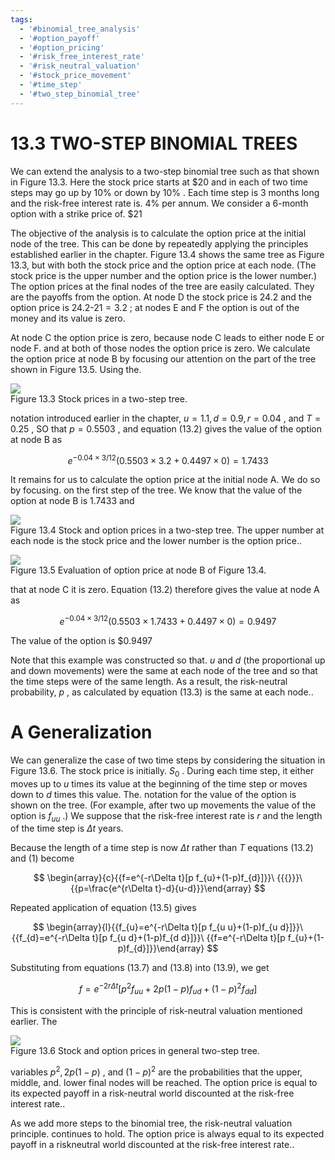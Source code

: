 ```yaml
---
tags:
  - '#binomial_tree_analysis'
  - '#option_payoff'
  - '#option_pricing'
  - '#risk_free_interest_rate'
  - '#risk_neutral_valuation'
  - '#stock_price_movement'
  - '#time_step'
  - '#two_step_binomial_tree'
---
```

# 13.3 TWO-STEP BINOMIAL TREES  

We can extend the analysis to a two-step binomial tree such as that shown in Figure 13.3. Here the stock price starts at $\$20$ and in each of two time steps may go up by $10\%$ or down by $10\%$ . Each time step is 3 months long and the risk-free interest rate is. $4\%$ per annum. We consider a 6-month option with a strike price of. $\$21$  

The objective of the analysis is to calculate the option price at the initial node of the tree. This can be done by repeatedly applying the principles established earlier in the chapter. Figure 13.4 shows the same tree as Figure 13.3, but with both the stock price and the option price at each node. (The stock price is the upper number and the option price is the lower number.) The option prices at the final nodes of the tree are easily calculated. They are the payoffs from the option. At node D the stock price is 24.2 and the option price is $24.2\textrm{-}21=3.2$ ; at nodes E and F the option is out of the money and its value is zero.  

At node $\mathrm{C}$ the option price is zero, because node C leads to either node E or node F. and at both of those nodes the option price is zero. We calculate the option price at node B by focusing our attention on the part of the tree shown in Figure 13.5. Using the.  

![](images/bc6527e81d880375ad97653d23ab91a898bd3ceeda0d4a8e3c952d531396cfa5.jpg)  
Figure 13.3 Stock prices in a two-step tree.  

notation introduced earlier in the chapter, $u=1.1,d=0.9,r=0.04$ , and $T=0.25$ , SO that $p=0.5503$ , and equation (13.2) gives the value of the option at node B as  

$$
e^{-0.04\times3/12}(0.5503\times3.2+0.4497\times0)=1.7433
$$  

It remains for us to calculate the option price at the initial node A. We do so by focusing. on the first step of the tree. We know that the value of the option at node B is 1.7433 and  

![](images/e6d04e0d084823804a1433a74d2071f539811f2a5786023ad8d26661c6fd637f.jpg)  
Figure 13.4  Stock and option prices in a two-step tree. The upper number at each node is the stock price and the lower number is the option price..  

![](images/4417750c79066b074683ff665c4fcfdf05b46154812f7892b91025abb95fc2dd.jpg)  
Figure 13.5 Evaluation of option price at node B of Figure 13.4.  

that at node $\mathrm{C}$ it is zero. Equation (13.2) therefore gives the value at node A as  

$$
e^{-0.04\times3/12}(0.5503\times1.7433+0.4497\times0)=0.9497
$$  

The value of the option is $\$0.9497$  

Note that this example was constructed so that. $u$ and $d$ (the proportional up and down movements) were the same at each node of the tree and so that the time steps were of the same length. As a result, the risk-neutral probability, $p$ , as calculated by equation (13.3) is the same at each node..  

# A Generalization  

We can generalize the case of two time steps by considering the situation in Figure 13.6. The stock price is initially. $S_{0}$ . During each time step, it either moves up to $u$ times its value at the beginning of the time step or moves down to $d$ times this value. The. notation for the value of the option is shown on the tree. (For example, after two up movements the value of the option is $f_{u u}$ .) We suppose that the risk-free interest rate is $r$ and the length of the time step is $\Delta t$ years.  

Because the length of a time step is now $\Delta t$ rather than $T$ equations (13.2) and (1) become  

$$
\begin{array}{c}{{f=e^{-r\Delta t}[p f_{u}+(1-p)f_{d}]}}\ {{{}}}\ {{p=\frac{e^{r\Delta t}-d}{u-d}}}\end{array}
$$  

Repeated application of equation (13.5) gives  

$$
\begin{array}{l}{{f_{u}=e^{-r\Delta t}[p f_{u u}+(1-p)f_{u d}]}}\ {{f_{d}=e^{-r\Delta t}[p f_{u d}+(1-p)f_{d d}]}}\ {{f=e^{-r\Delta t}[p f_{u}+(1-p)f_{d}]}}\end{array}
$$  

Substituting from equations (13.7) and (13.8) into (13.9), we get  

$$
f=e^{-2r\Delta t}[p^{2}f_{u u}+2p(1-p)f_{u d}+(1-p)^{2}f_{d d}]
$$  

This is consistent with the principle of risk-neutral valuation mentioned earlier. The  

![](images/45daf1a60ec3fcac469294a72e70e50cec267a26a39b21bce88db6ac59535226.jpg)  
Figure 13.6 Stock and option prices in general two-step tree.  

variables $p^{2},2p(1-p)$ , and $(1-p)^{2}$ are the probabilities that the upper, middle, and. lower final nodes will be reached. The option price is equal to its expected payoff in a risk-neutral world discounted at the risk-free interest rate..  

As we add more steps to the binomial tree, the risk-neutral valuation principle. continues to hold. The option price is always equal to its expected payoff in a riskneutral world discounted at the risk-free interest rate..  
